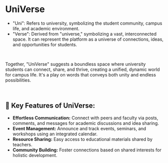 # UniVerse

<ul>
<li>"Uni": Refers to university, symbolizing the student community, campus life, and academic environment.</li>
<li>"Verse": Derived from "universe," symbolizing a vast, interconnected space. It can represent the platform as a universe of connections, ideas, and opportunities for students.</li>
</ul>
  <br>
<p>Together, "UniVerse" suggests a boundless space where university students can connect, share, and thrive, creating a unified, dynamic world for campus life. It's a play on words that conveys both unity and endless possibilities.
</p>
<br>
<h2>🚀 Key Features of UniVerse:</h2>
<ul>
  <li><b>Effortless Communication:</b> Connect with peers and faculty via posts, comments, and messages for academic discussions and idea sharing.</li>
  <li><b>Event Management:</b> Announce and track events, seminars, and workshops using an integrated calendar.</li>
  <li><b>Resource Sharing:</b> Easy access to educational materials shared by teachers.</li>
  <li><b>Community Building:</b> Foster connections based on shared interests for holistic development.</li>
</ul>



 

 

